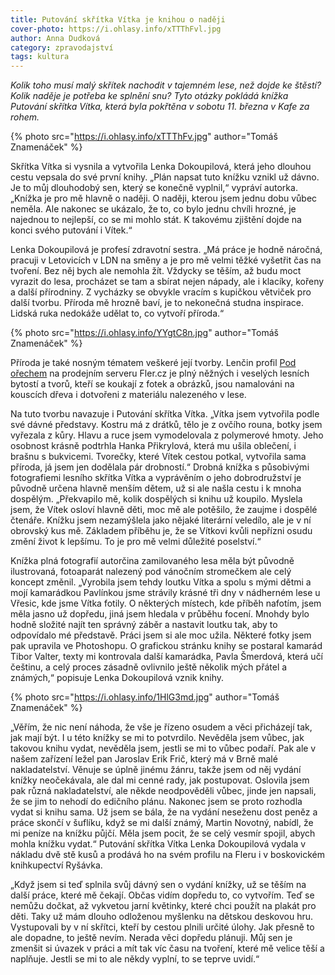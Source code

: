 ```yaml
---
title: Putování skřítka Vítka je knihou o naději
cover-photo: https://i.ohlasy.info/xTTThFvl.jpg
author: Anna Dudková
category: zpravodajství
tags: kultura
---
```


*Kolik toho musí malý skřítek nachodit v tajemném lese, než dojde ke štěstí? Kolik naděje je potřeba ke splnění snu? Tyto otázky pokládá knížka Putování skřítka Vítka, která byla pokřtěna v sobotu 11. března v Kafe za rohem.*

{% photo src="https://i.ohlasy.info/xTTThFv.jpg" author="Tomáš Znamenáček" %}

Skřítka Vítka si vysnila a vytvořila Lenka Dokoupilová, která jeho dlouhou cestu vepsala do své první knihy. „Plán napsat tuto knížku vznikl už dávno. Je to můj dlouhodobý sen, který se konečně vyplnil,“ vypráví autorka. „Knížka je pro mě hlavně o naději. O naději, kterou jsem jednu dobu vůbec neměla. Ale nakonec se ukázalo, že to, co bylo jednu chvíli hrozné, je najednou to nejlepší, co se mi mohlo stát. K takovému zjištění dojde na konci svého putování i Vítek.“

Lenka Dokoupilová je profesí zdravotní sestra. „Má práce je hodně náročná, pracuji v Letovicích v LDN na směny a je pro mě velmi těžké vyšetřit čas na tvoření. Bez něj bych ale nemohla žít. Vždycky se těším, až budu moct vyrazit do lesa, procházet se tam a sbírat nejen nápady, ale i klacíky, kořeny a další přírodniny. Z vycházky se obvykle vracím s kupičkou větviček pro další tvorbu. Příroda mě hrozně baví, je to nekonečná studna inspirace. Lidská ruka nedokáže udělat to, co vytvoří příroda.“ 

{% photo src="https://i.ohlasy.info/YYgtC8n.jpg" author="Tomáš Znamenáček" %}

Příroda je také nosným tématem veškeré její tvorby. Lenčin profil [Pod ořechem](https://www.fler.cz/pod-orechem) na prodejním serveru Fler.cz je plný něžných i veselých lesních bytostí a tvorů, kteří se koukají z fotek a obrázků, jsou namalováni na kouscích dřeva i dotvořeni z materiálu nalezeného v lese.

Na tuto tvorbu navazuje i Putování skřítka Vítka. „Vítka jsem vytvořila podle své dávné představy. Kostru má z drátků, tělo je z ovčího rouna, botky jsem vyřezala z kůry. Hlavu a ruce jsem vymodelovala z polymerové hmoty. Jeho osobnost krásně podtrhla Hanka Přikrylová, která mu ušila oblečení, i brašnu s bukvicemi. Tvorečky, které Vítek cestou potkal, vytvořila sama příroda, já jsem jen dodělala pár drobností.“ Drobná knížka s působivými fotografiemi lesního skřítka Vítka a vyprávěním o jeho dobrodružství je původně určena hlavně menším dětem, už si ale našla cestu i k mnoha dospělým. „Překvapilo mě, kolik dospělých si knihu už koupilo. Myslela jsem, že Vítek osloví hlavně děti, moc mě ale potěšilo, že zaujme i dospělé čtenáře. Knížku jsem nezamýšlela jako nějaké literární veledílo, ale je v ní obrovský kus mě. Základem příběhu je, že se Vítkovi kvůli nepřízni osudu změní život k lepšímu. To je pro mě velmi důležité poselství.“

Knížka plná fotografií autorčina zamilovaného lesa měla být původně ilustrovaná, fotoaparát nalezený pod vánočním stromečkem ale celý koncept změnil. „Vyrobila jsem tehdy loutku Vítka a spolu s mými dětmi a mojí kamarádkou Pavlínkou jsme strávily krásné tři dny v nádherném lese u Vřesic, kde jsme Vítka fotily. O některých místech, kde příběh nafotím, jsem měla jasno už dopředu, jiná jsem hledala v průběhu focení. Mnohdy bylo hodně složité najít ten správný záběr a nastavit loutku tak, aby to odpovídalo mé představě. Práci jsem si ale moc užila. Některé fotky jsem pak upravila ve Photoshopu. O grafickou stránku knihy se postaral kamarád Tibor Valter, texty mi kontrovala další kamarádka, Pavla Šmerdová, která učí češtinu, a celý proces zásadně ovlivnilo ještě několik mých přátel a známých,“ popisuje Lenka Dokoupilová vznik knihy.

{% photo src="https://i.ohlasy.info/1HlG3md.jpg" author="Tomáš Znamenáček" %}

„Věřím, že nic není náhoda, že vše je řízeno osudem a věci přicházejí tak, jak mají být. I u této knížky se mi to potvrdilo. Nevěděla jsem vůbec, jak takovou knihu vydat, nevěděla jsem, jestli se mi to vůbec podaří. Pak ale v našem zařízení ležel pan Jaroslav Erik Frič, který má v Brně malé nakladatelství. Věnuje se úplně jinému žánru, takže jsem od něj vydání knížky neočekávala, ale dal mi cenné rady, jak postupovat. Oslovila jsem pak různá nakladatelství, ale někde neodpověděli vůbec, jinde jen napsali, že se jim to nehodí do edičního plánu. Nakonec jsem se proto rozhodla vydat si knihu sama. Už jsem se bála, že na vydání neseženu dost peněz a práce skončí v šuflíku, když se mi další známý, Martin Novotný, nabídl, že mi peníze na knížku půjčí. Měla jsem pocit, že se celý vesmír spojil, abych mohla knížku vydat.“ Putování skřítka Vítka Lenka Dokoupilová vydala v nákladu dvě stě kusů a prodává ho na svém profilu na Fleru i v boskovickém knihkupectví Ryšávka.

„Když jsem si teď splnila svůj dávný sen o vydání knížky, už se těším na další práce, které mě čekají. Občas vidím dopředu to, co vytvořím. Teď se nemůžu dočkat, až vykvetou jarní květinky, které chci použít na plakát pro děti. Taky už mám dlouho odloženou myšlenku na dětskou deskovou hru. Vystupovali by v ní skřítci, kteří by cestou plnili určité úlohy. Jak přesně to ale dopadne, to ještě nevím. Nerada věci dopředu plánuji. Můj sen je zmenšit si úvazek v práci a mít tak víc času na tvoření, které mě velice těší a naplňuje. Jestli se mi to ale někdy vyplní, to se teprve uvidí.“
